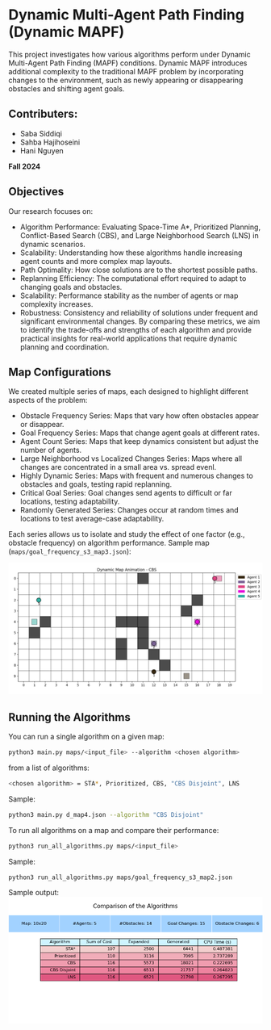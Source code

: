 # Dynamic Multi-Agent Path Finding (Dynamic MAPF)
This project investigates how various algorithms perform under Dynamic Multi-Agent Path Finding (MAPF) conditions. Dynamic MAPF introduces additional complexity to the traditional MAPF problem by incorporating changes to the environment, such as newly appearing or disappearing obstacles and shifting agent goals.

## Contributers:
- Saba Siddiqi  
- Sahba Hajihoseini  
- Hani Nguyen  

**Fall 2024**

## Objectives
Our research focuses on:

* Algorithm Performance: Evaluating Space-Time A*, Prioritized Planning, Conflict-Based Search (CBS), and Large Neighborhood Search (LNS) in dynamic scenarios.
* Scalability: Understanding how these algorithms handle increasing agent counts and more complex map layouts.
* Path Optimality: How close solutions are to the shortest possible paths.
* Replanning Efficiency: The computational effort required to adapt to changing goals and obstacles.
* Scalability: Performance stability as the number of agents or map complexity increases.
* Robustness: Consistency and reliability of solutions under frequent and significant environmental changes.
By comparing these metrics, we aim to identify the trade-offs and strengths of each algorithm and provide practical insights for real-world applications that require dynamic planning and coordination.

## Map Configurations
We created multiple series of maps, each designed to highlight different aspects of the problem:

* Obstacle Frequency Series: Maps that vary how often obstacles appear or disappear.
* Goal Frequency Series: Maps that change agent goals at different rates.
* Agent Count Series: Maps that keep dynamics consistent but adjust the number of agents.
* Large Neighborhood vs Localized Changes Series: Maps where all changes are concentrated in a small area vs. spread evenl.
* Highly Dynamic Series: Maps with frequent and numerous changes to obstacles and goals, testing rapid replanning.
* Critical Goal Series: Goal changes send agents to difficult or far locations, testing adaptability.
* Randomly Generated Series: Changes occur at random times and locations to test average-case adaptability.

Each series allows us to isolate and study the effect of one factor (e.g., obstacle frequency) on algorithm performance. 
Sample map (`maps/goal_frequency_s3_map3.json`):

![Alt text](sample_outputs/sample_map.png?raw=true "Sample map")

## Running the Algorithms
You can run a single algorithm on a given map:

```bash
python3 main.py maps/<input_file> --algorithm <chosen algorithm>
```
from a list of algorithms:
```bash
<chosen algorithm> = STA*, Prioritized, CBS, "CBS Disjoint", LNS
```
Sample:
```bash
python3 main.py d_map4.json --algorithm "CBS Disjoint"
```


To run all algorithms on a map and compare their performance:
```bash
python3 run_all_algorithms.py maps/<input_file>
```
Sample: 
```bash
python3 run_all_algorithms.py maps/goal_frequency_s3_map2.json
```

Sample output:
![Alt text](sample_outputs/sample_comparison_table.png?raw=true "Sample comparison table")
